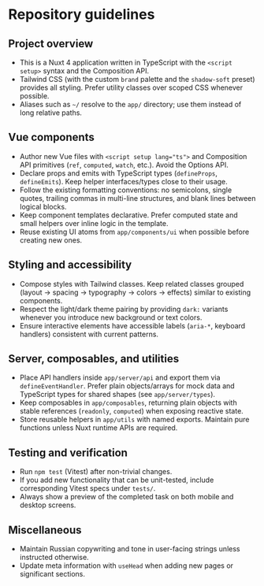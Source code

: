 # Repository guidelines

## Project overview
- This is a Nuxt 4 application written in TypeScript with the `<script setup>` syntax and the Composition API.
- Tailwind CSS (with the custom `brand` palette and the `shadow-soft` preset) provides all styling. Prefer utility classes over scoped CSS whenever possible.
- Aliases such as `~/` resolve to the `app/` directory; use them instead of long relative paths.

## Vue components
- Author new Vue files with `<script setup lang="ts">` and Composition API primitives (`ref`, `computed`, `watch`, etc.). Avoid the Options API.
- Declare props and emits with TypeScript types (`defineProps`, `defineEmits`). Keep helper interfaces/types close to their usage.
- Follow the existing formatting conventions: no semicolons, single quotes, trailing commas in multi-line structures, and blank lines between logical blocks.
- Keep component templates declarative. Prefer computed state and small helpers over inline logic in the template.
- Reuse existing UI atoms from `app/components/ui` when possible before creating new ones.

## Styling and accessibility
- Compose styles with Tailwind classes. Keep related classes grouped (layout → spacing → typography → colors → effects) similar to existing components.
- Respect the light/dark theme pairing by providing `dark:` variants whenever you introduce new background or text colors.
- Ensure interactive elements have accessible labels (`aria-*`, keyboard handlers) consistent with current patterns.

## Server, composables, and utilities
- Place API handlers inside `app/server/api` and export them via `defineEventHandler`. Prefer plain objects/arrays for mock data and TypeScript types for shared shapes (see `app/server/types`).
- Keep composables in `app/composables`, returning plain objects with stable references (`readonly`, `computed`) when exposing reactive state.
- Store reusable helpers in `app/utils` with named exports. Maintain pure functions unless Nuxt runtime APIs are required.

## Testing and verification
- Run `npm test` (Vitest) after non-trivial changes.
- If you add new functionality that can be unit-tested, include corresponding Vitest specs under `tests/`.
- Always show a preview of the completed task on both mobile and desktop screens.

## Miscellaneous
- Maintain Russian copywriting and tone in user-facing strings unless instructed otherwise.
- Update meta information with `useHead` when adding new pages or significant sections.
